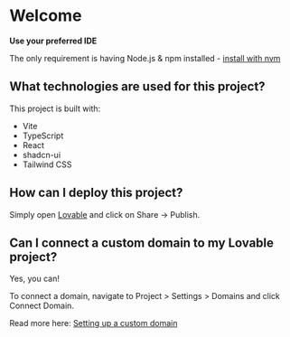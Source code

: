 # Welcome

**Use your preferred IDE**



The only requirement is having Node.js & npm installed - [install with nvm](https://github.com/nvm-sh/nvm#installing-and-updating)



## What technologies are used for this project?

This project is built with:

- Vite
- TypeScript
- React
- shadcn-ui
- Tailwind CSS

## How can I deploy this project?

Simply open [Lovable](https://lovable.dev/projects/6e10f1a6-f1b3-4d72-b5ad-759378433b0d) and click on Share -> Publish.

## Can I connect a custom domain to my Lovable project?

Yes, you can!

To connect a domain, navigate to Project > Settings > Domains and click Connect Domain.

Read more here: [Setting up a custom domain](https://docs.lovable.dev/tips-tricks/custom-domain#step-by-step-guide)

